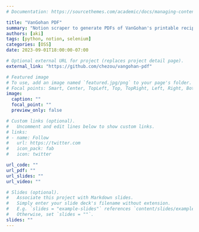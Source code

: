 ```yaml
---
# Documentation: https://sourcethemes.com/academic/docs/managing-content/

title: "VanGohan PDF"
summary: "Notion scraper to generate PDFs of VanGohan's printable recipes"
authors: [aki]
tags: [python, notion, selenium]
categories: [OSS]
date: 2023-09-01T18:00:00-07:00

# Optional external URL for project (replaces project detail page).
external_link: "https://github.com/chezou/vangohan-pdf"

# Featured image
# To use, add an image named `featured.jpg/png` to your page's folder.
# Focal points: Smart, Center, TopLeft, Top, TopRight, Left, Right, BottomLeft, Bottom, BottomRight.
image:
  caption: ""
  focal_point: ""
  preview_only: false

# Custom links (optional).
#   Uncomment and edit lines below to show custom links.
# links:
# - name: Follow
#   url: https://twitter.com
#   icon_pack: fab
#   icon: twitter

url_code: ""
url_pdf: ""
url_slides: ""
url_video: ""

# Slides (optional).
#   Associate this project with Markdown slides.
#   Simply enter your slide deck's filename without extension.
#   E.g. `slides = "example-slides"` references `content/slides/example-slides.md`.
#   Otherwise, set `slides = ""`.
slides: ""
---
```

